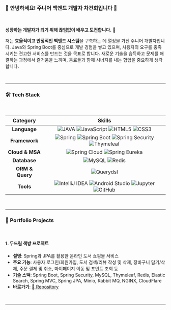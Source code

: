 ### 🌟 안녕하세요! 주니어 백엔드 개발자 차건희입니다 👋

<br>

**성장하는 개발자가 되기 위해 끊임없이 배우고 도전합니다.** 🚀

저는 **효율적이고 안정적인 백엔드 시스템**을 구축하는 데 열정을 가진 주니어 개발자입니다. Java와 Spring Boot를 중심으로 개발 경험을 쌓고 있으며, 사용자의 요구를 충족시키는 견고한 서비스를 만드는 것을 목표로 합니다. 새로운 기술을 습득하고 문제를 해결하는 과정에서 즐거움을 느끼며, 동료들과 함께 시너지를 내는 협업을 중요하게 생각합니다.

<br>

---

### 🛠️ Tech Stack

<br>

| Category | Skills |
|:---:|:---:|
| **Language** | ![JAVA](https://img.shields.io/badge/Java-000000.svg?&style=for-the-badge&logo=java&logoColor=white) ![JavaScript](https://img.shields.io/badge/javascript-F7DF1E.svg?&style=for-the-badge&logo=javascript&logoColor=white) ![HTML5](https://img.shields.io/badge/html5-E34F26.svg?&style=for-the-badge&logo=html5&logoColor=white) ![CSS3](https://img.shields.io/badge/css3-1572B6.svg?&style=for-the-badge&logo=css3&logoColor=white) |
| **Framework** | ![Spring](https://img.shields.io/badge/Spring-6DB33F.svg?&style=for-the-badge&logo=spring&logoColor=white) ![Spring Boot](https://img.shields.io/badge/Spring_Boot-6DB33F.svg?&style=for-the-badge&logo=springboot&logoColor=white) ![Spring Security](https://img.shields.io/badge/Spring_Security-6DB33F.svg?&style=for-the-badge&logo=springsecurity&logoColor=white) ![Thymeleaf](https://img.shields.io/badge/Thymeleaf-005F0F.svg?&style=for-the-badge&logo=thymeleaf&logoColor=white) |
| **Cloud & MSA** | ![Spring Cloud](https://img.shields.io/badge/Spring_Cloud-6DB33F.svg?&style=for-the-badge&logo=spring&logoColor=white) ![Spring Eureka](https://img.shields.io/badge/Spring_Eureka-6DB33F.svg?&style=for-the-badge&logo=spring&logoColor=white) |
| **Database** | ![MySQL](https://img.shields.io/badge/MySQL-4479A1.svg?&style=for-the-badge&logo=mysql&logoColor=white) ![Redis](https://img.shields.io/badge/Redis-DC382D.svg?&style=for-the-badge&logo=redis&logoColor=white) |
| **ORM & Query** | ![Querydsl](https://img.shields.io/badge/Querydsl-D0D0D0.svg?&style=for-the-badge) |
| **Tools** | ![IntelliJ IDEA](https://img.shields.io/badge/IntelliJ_IDEA-000000.svg?&style=for-the-badge&logo=intellijidea&logoColor=white) ![Android Studio](https://img.shields.io/badge/Android_Studio-3DDC84.svg?&style=for-the-badge&logo=androidstudio&logoColor=white) ![Jupyter](https://img.shields.io/badge/Jupyter-F37626.svg?&style=for-the-badge&logo=jupyter&logoColor=white) ![GitHub](https://img.shields.io/badge/GitHub-181717.svg?&style=for-the-badge&logo=github&logoColor=white) |

<br>

---

### 💼 Portfolio Projects

<br>

#### **1. 두드림 책방 프로젝트**

- **설명**: Spring과 JPA를 활용한 온라인 도서 쇼핑몰 서비스
- **주요 기능**: 사용자 로그인/회원가입, 도서 검색/리뷰 작성 및 삭제, 장바구니 담기/삭제, 주문 결제 및 취소, 마이페이지 이동 및 포인트 조회 등
- **기술 스택**: Spring Boot, Spring Security, MySQL, Thymeleaf, Redis, Elastic Search, Spring MVC, Spring JPA, Minio, Rabbit MQ, NGINX, CloudFlare
- **바로가기**: [🔗 Repository](https://github.com/nhnacademy-be10-DoDream)

<br>

---
